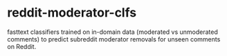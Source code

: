 # reddit-moderator-clfs
fasttext classifiers trained on in-domain data (moderated vs unmoderated comments) to predict subreddit moderator removals for unseen comments on Reddit.
